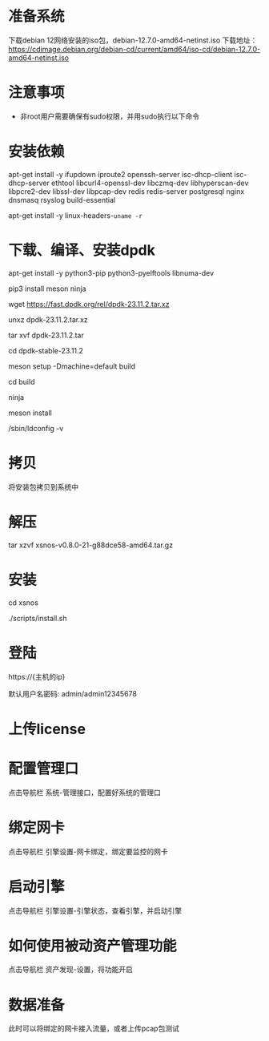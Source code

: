 # 准备系统
下载debian 12网络安装的iso包，debian-12.7.0-amd64-netinst.iso
下载地址：https://cdimage.debian.org/debian-cd/current/amd64/iso-cd/debian-12.7.0-amd64-netinst.iso

# 注意事项
- 非root用户需要确保有sudo权限，并用sudo执行以下命令 

# 安装依赖
apt-get install -y ifupdown iproute2 openssh-server isc-dhcp-client isc-dhcp-server ethtool libcurl4-openssl-dev libczmq-dev libhyperscan-dev libpcre2-dev libssl-dev libpcap-dev redis redis-server postgresql nginx dnsmasq rsyslog build-essential

apt-get install -y linux-headers-`uname -r`

# 下载、编译、安装dpdk
apt-get install -y python3-pip python3-pyelftools libnuma-dev

pip3 install meson ninja

wget https://fast.dpdk.org/rel/dpdk-23.11.2.tar.xz

unxz dpdk-23.11.2.tar.xz

tar xvf dpdk-23.11.2.tar

cd dpdk-stable-23.11.2

meson setup -Dmachine=default build

cd build

ninja

meson install

/sbin/ldconfig -v

# 拷贝
将安装包拷贝到系统中

# 解压
tar xzvf xsnos-v0.8.0-21-g88dce58-amd64.tar.gz

# 安装
cd xsnos

./scripts/install.sh 

# 登陆
https://{主机的ip}

默认用户名密码: admin/admin12345678

# 上传license


# 配置管理口
点击导航栏 系统-管理接口，配置好系统的管理口

# 绑定网卡
点击导航栏 引擎设置-网卡绑定，绑定要监控的网卡

# 启动引擎
点击导航栏 引擎设置-引擎状态，查看引擎，并启动引擎

# 如何使用被动资产管理功能
点击导航栏 资产发现-设置，将功能开启

# 数据准备
此时可以将绑定的网卡接入流量，或者上传pcap包测试
